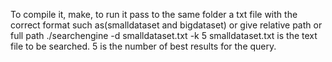 To compile it,
make,
to run it pass to the same folder a txt file with the correct format such as(smalldataset and bigdataset) or give relative path or full path
./searchengine -d smalldataset.txt -k 5
smalldataset.txt is the text file to be searched.
5 is the number of best results for the query. 
